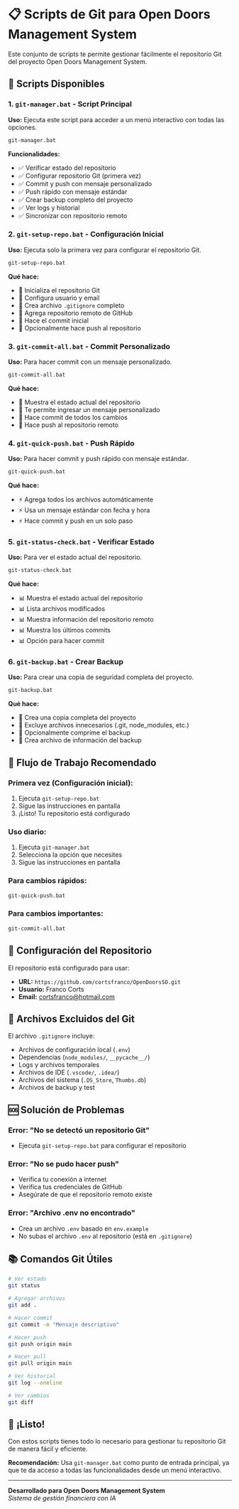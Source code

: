 # 📋 Scripts de Git para Open Doors Management System

Este conjunto de scripts te permite gestionar fácilmente el repositorio Git del proyecto Open Doors Management System.

## 🚀 Scripts Disponibles

### 1. `git-manager.bat` - **Script Principal**
**Uso:** Ejecuta este script para acceder a un menú interactivo con todas las opciones.

```bash
git-manager.bat
```

**Funcionalidades:**
- ✅ Verificar estado del repositorio
- ✅ Configurar repositorio Git (primera vez)
- ✅ Commit y push con mensaje personalizado
- ✅ Push rápido con mensaje estándar
- ✅ Crear backup completo del proyecto
- ✅ Ver logs y historial
- ✅ Sincronizar con repositorio remoto

### 2. `git-setup-repo.bat` - **Configuración Inicial**
**Uso:** Ejecuta solo la primera vez para configurar el repositorio Git.

```bash
git-setup-repo.bat
```

**Qué hace:**
- 🔧 Inicializa el repositorio Git
- 🔧 Configura usuario y email
- 🔧 Crea archivo `.gitignore` completo
- 🔧 Agrega repositorio remoto de GitHub
- 🔧 Hace el commit inicial
- 🔧 Opcionalmente hace push al repositorio

### 3. `git-commit-all.bat` - **Commit Personalizado**
**Uso:** Para hacer commit con un mensaje personalizado.

```bash
git-commit-all.bat
```

**Qué hace:**
- 📝 Muestra el estado actual del repositorio
- 📝 Te permite ingresar un mensaje personalizado
- 📝 Hace commit de todos los cambios
- 📝 Hace push al repositorio remoto

### 4. `git-quick-push.bat` - **Push Rápido**
**Uso:** Para hacer commit y push rápido con mensaje estándar.

```bash
git-quick-push.bat
```

**Qué hace:**
- ⚡ Agrega todos los archivos automáticamente
- ⚡ Usa un mensaje estándar con fecha y hora
- ⚡ Hace commit y push en un solo paso

### 5. `git-status-check.bat` - **Verificar Estado**
**Uso:** Para ver el estado actual del repositorio.

```bash
git-status-check.bat
```

**Qué hace:**
- 📊 Muestra el estado actual del repositorio
- 📊 Lista archivos modificados
- 📊 Muestra información del repositorio remoto
- 📊 Muestra los últimos commits
- 📊 Opción para hacer commit

### 6. `git-backup.bat` - **Crear Backup**
**Uso:** Para crear una copia de seguridad completa del proyecto.

```bash
git-backup.bat
```

**Qué hace:**
- 💾 Crea una copia completa del proyecto
- 💾 Excluye archivos innecesarios (.git, node_modules, etc.)
- 💾 Opcionalmente comprime el backup
- 💾 Crea archivo de información del backup

## 🎯 Flujo de Trabajo Recomendado

### **Primera vez (Configuración inicial):**
1. Ejecuta `git-setup-repo.bat`
2. Sigue las instrucciones en pantalla
3. ¡Listo! Tu repositorio está configurado

### **Uso diario:**
1. Ejecuta `git-manager.bat`
2. Selecciona la opción que necesites
3. Sigue las instrucciones en pantalla

### **Para cambios rápidos:**
```bash
git-quick-push.bat
```

### **Para cambios importantes:**
```bash
git-commit-all.bat
```

## 🔧 Configuración del Repositorio

El repositorio está configurado para usar:
- **URL:** `https://github.com/cortsfranco/OpenDoorsSO.git`
- **Usuario:** Franco Corts
- **Email:** cortsfranco@hotmail.com

## 📁 Archivos Excluidos del Git

El archivo `.gitignore` incluye:
- Archivos de configuración local (`.env`)
- Dependencias (`node_modules/`, `__pycache__/`)
- Logs y archivos temporales
- Archivos de IDE (`.vscode/`, `.idea/`)
- Archivos del sistema (`.DS_Store`, `Thumbs.db`)
- Archivos de backup y test

## 🆘 Solución de Problemas

### **Error: "No se detectó un repositorio Git"**
- Ejecuta `git-setup-repo.bat` para configurar el repositorio

### **Error: "No se pudo hacer push"**
- Verifica tu conexión a internet
- Verifica tus credenciales de GitHub
- Asegúrate de que el repositorio remoto existe

### **Error: "Archivo .env no encontrado"**
- Crea un archivo `.env` basado en `env.example`
- No subas el archivo `.env` al repositorio (está en `.gitignore`)

## 📚 Comandos Git Útiles

```bash
# Ver estado
git status

# Agregar archivos
git add .

# Hacer commit
git commit -m "Mensaje descriptivo"

# Hacer push
git push origin main

# Hacer pull
git pull origin main

# Ver historial
git log --oneline

# Ver cambios
git diff
```

## 🎉 ¡Listo!

Con estos scripts tienes todo lo necesario para gestionar tu repositorio Git de manera fácil y eficiente. 

**Recomendación:** Usa `git-manager.bat` como punto de entrada principal, ya que te da acceso a todas las funcionalidades desde un menú interactivo.

---

**Desarrollado para Open Doors Management System**  
*Sistema de gestión financiera con IA*
